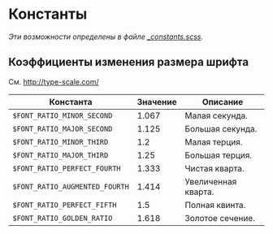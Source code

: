 # Константы

*Эти возможности определены в файле [_constants.scss](../lib/_constants.scss).*

## Коэффициенты изменения размера шрифта

См. http://type-scale.com/

Константа                      | Значение | Описание
-------------------------------|----------|---------
`$FONT_RATIO_MINOR_SECOND`     | 1.067    | Малая секунда.
`$FONT_RATIO_MAJOR_SECOND`     | 1.125    | Большая секунда.
`$FONT_RATIO_MINOR_THIRD`      | 1.2      | Малая терция.
`$FONT_RATIO_MAJOR_THIRD`      | 1.25     | Большая терция.
`$FONT_RATIO_PERFECT_FOURTH`   | 1.333    | Чистая кварта.
`$FONT_RATIO_AUGMENTED_FOURTH` | 1.414    | Увеличенная кварта.
`$FONT_RATIO_PERFECT_FIFTH`    | 1.5      | Полная квинта.
`$FONT_RATIO_GOLDEN_RATIO`     | 1.618    | Золотое сечение.
